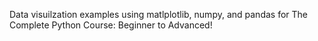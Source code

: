 Data visuilzation examples using matlplotlib, numpy, and pandas for The Complete Python Course: Beginner to Advanced!
